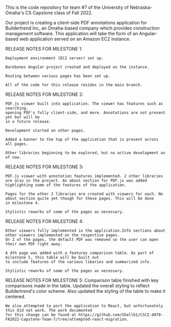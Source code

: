 This is the code repository for team #7 of the University of Nebraska-Omaha's CS Capstone class of Fall 2022. 

Our project is creating a client-side PDF annotations application for Buildertrend Inc, an Omaha-based company which
provides construction management software. This application will take the form of an Angular-based web application served on an 
Amazon EC2 instance. 

RELEASE NOTES FOR MILESTONE 1:

    Deployment environment (EC2 server) set up. 

    Barebones Angular project created and deployed on the instance. 

    Routing between various pages has been set up. 

    All of the code for this release resides in the main branch. 

RELEASE NOTES FOR MILESTONE 2:

    PDF.js viewer built into application. The viewer has features such as searching, 
    opening PDF's fully client-side, and more. Annotations are not present yet but will be
    in a future release. 

    Development started on other pages. 

    Added a banner to the top of the application that is present across all pages. 

    Other libraries beginning to be explored, but no active development as of now. 

RELEASE NOTES FOR MILESTONE 3:

    PDF.js viewer with annotation features implemented. 2 other libraries are also in the project. An about section for PDF.js was added
    highlighting some of the features of the application. 

    Pages for the other 2 libraries are created with viewers for each. No about section quite yet though for these pages. This will be done
    in milestone 4. 

    Stylistic reworks of some of the pages as necessary. 

RELEASE NOTES FOR MILESTONE 4:

    Other viewers fully implemented in the application.Info sections about other viewers implemented on the respective pages. 
    On 2 of the pages, the default PDF was removed so the user can open their own PDF right away. 

    A 4th page was added with a features comparison table. As part of milestone 5, this table will be built out 
    to include features of the various libaries and summarized info. 

    Stylistic reworks of some of the pages as necessary. 

RELEASE NOTES FOR MILESTONE 5:
    Comparison table finished with key comparisons made in the table. Updated the overall styling to reflect Buildertrend's color 
    scheme. Also updated the styling of the table to make it centered. 
    
    We also attempted to port the application to React, but unfortunately this did not work. The work documented
    for this change can be found at https://github.com/Shellb1/CSCI-4970-FA2022-Capstone-Team-7/tree/attempted-react-migration. 
